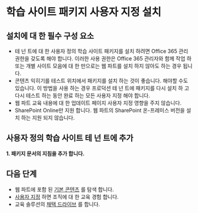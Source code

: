 # <a name="install-the-custom-learning-site-package"></a>학습 사이트 패키지 사용자 지정 설치

## <a name="prerequisite-for-installation"></a>설치에 대 한 필수 구성 요소

- 테 넌 트에 대 한 사용자 정의 학습 사이트 패키지를 설치 하려면 Office 365 관리 권한을 갖도록 해야 합니다.  이러한 사용 권한은 Office 365 관리자와 함께 작업 하 또는 개별 사이트 모음에 대 한 만으로는 웹 파트를 설치 하지 않아도 하는 경우 됩니다.
- 콘텐츠 익히기를 테스트 위치에서 패키지를 설치 하는 것이 좋습니다. 해야할 수도 있습니다.  이 방법을 사용 하는 경우 프로덕션 테 넌 트에 패키지를 다시 설치 하 고 다시 테스트 하는 동안 완료 하는 모든 사용자 지정 해야 합니다. 
- 웹 파트 교육 내용에 대 한 업데이트 페이지 사용자 지정 영향을 주지 않습니다.
- SharePoint Online만 지원 합니다. 웹 파트의 SharePoint 온-프레미스 버전을 설치 하는 지원 되지 않습니다.

## <a name="add-the-custom-learning-site-to-your-tenant"></a>사용자 정의 학습 사이트 테 넌 트에 추가 

**1. 패키지 문서의 지침을 추가 합니다.**



## <a name="next-steps"></a>다음 단계
- 웹 파트에 포함 된 [기본 콘텐츠](sitecontent.md) 를 탐색 합니다.
- [사용자 지정](customization.md) 하면 조직에 대 한 교육 경험 합니다.
- 교육 솔루션의 [채택 드라이브](driveadoption.md) 를 합니다.

